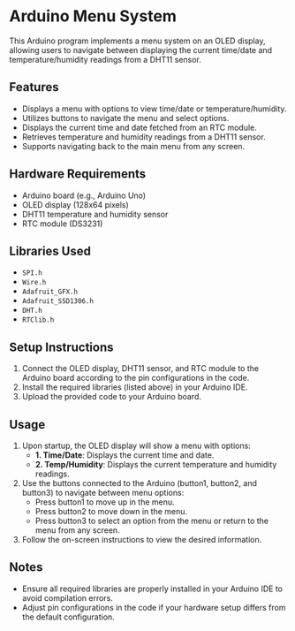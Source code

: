 # Arduino Menu System

This Arduino program implements a menu system on an OLED display, allowing users to navigate between displaying the current time/date and temperature/humidity readings from a DHT11 sensor.

## Features

- Displays a menu with options to view time/date or temperature/humidity.
- Utilizes buttons to navigate the menu and select options.
- Displays the current time and date fetched from an RTC module.
- Retrieves temperature and humidity readings from a DHT11 sensor.
- Supports navigating back to the main menu from any screen.

## Hardware Requirements

- Arduino board (e.g., Arduino Uno)
- OLED display (128x64 pixels)
- DHT11 temperature and humidity sensor
- RTC module (DS3231)

## Libraries Used

- `SPI.h`
- `Wire.h`
- `Adafruit_GFX.h`
- `Adafruit_SSD1306.h`
- `DHT.h`
- `RTClib.h`

## Setup Instructions

1. Connect the OLED display, DHT11 sensor, and RTC module to the Arduino board according to the pin configurations in the code.
2. Install the required libraries (listed above) in your Arduino IDE.
3. Upload the provided code to your Arduino board.

## Usage

1. Upon startup, the OLED display will show a menu with options:
   - **1. Time/Date**: Displays the current time and date.
   - **2. Temp/Humidity**: Displays the current temperature and humidity readings.
2. Use the buttons connected to the Arduino (button1, button2, and button3) to navigate between menu options:
   - Press button1 to move up in the menu.
   - Press button2 to move down in the menu.
   - Press button3 to select an option from the menu or return to the menu from any screen.
3. Follow the on-screen instructions to view the desired information.

## Notes

- Ensure all required libraries are properly installed in your Arduino IDE to avoid compilation errors.
- Adjust pin configurations in the code if your hardware setup differs from the default configuration.
